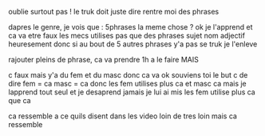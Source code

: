 oublie surtout pas ! le truk doit juste dire rentre moi des phrases

dapres le genre, je vois que : 5phrases la meme chose ? ok je l'apprend et ca va etre faux les mecs utilises pas que des phrases sujet nom adjectif heuresement donc si au bout de 5 autres phrases y'a pas se truk je l'enleve

rajouter pleins de phrase, ca va prendre 1h a le faire MAIS

c faux mais y'a du fem et du masc donc ca va ok souviens toi le but c de dire fem = ca
masc = ca
donc les fem utilises plus ca et masc ca mais je lapprend tout seul et je desaprend jamais je lui ai mis les fem utilise plus ca que ca

ca ressemble a ce quils disent dans les video loin de tres loin mais ca ressemble
